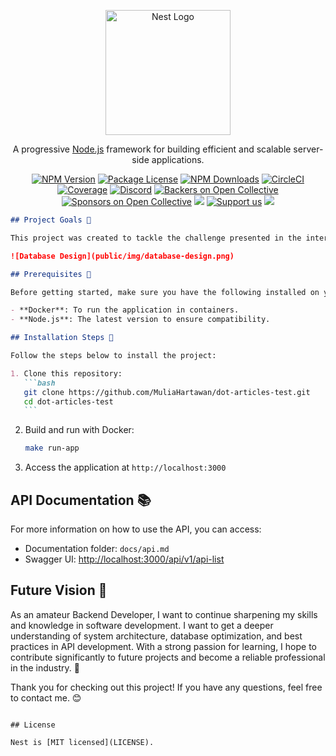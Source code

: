 <p align="center">
  <a href="http://nestjs.com/" target="blank"><img src="https://nestjs.com/img/logo-small.svg" width="200" alt="Nest Logo" /></a>
</p>

[circleci-image]: https://img.shields.io/circleci/build/github/nestjs/nest/master?token=abc123def456
[circleci-url]: https://circleci.com/gh/nestjs/nest

  <p align="center">A progressive <a href="http://nodejs.org" target="_blank">Node.js</a> framework for building efficient and scalable server-side applications.</p>
    <p align="center">
<a href="https://www.npmjs.com/~nestjscore" target="_blank"><img src="https://img.shields.io/npm/v/@nestjs/core.svg" alt="NPM Version" /></a>
<a href="https://www.npmjs.com/~nestjscore" target="_blank"><img src="https://img.shields.io/npm/l/@nestjs/core.svg" alt="Package License" /></a>
<a href="https://www.npmjs.com/~nestjscore" target="_blank"><img src="https://img.shields.io/npm/dm/@nestjs/common.svg" alt="NPM Downloads" /></a>
<a href="https://circleci.com/gh/nestjs/nest" target="_blank"><img src="https://img.shields.io/circleci/build/github/nestjs/nest/master" alt="CircleCI" /></a>
<a href="https://coveralls.io/github/nestjs/nest?branch=master" target="_blank"><img src="https://coveralls.io/repos/github/nestjs/nest/badge.svg?branch=master#9" alt="Coverage" /></a>
<a href="https://discord.gg/G7Qnnhy" target="_blank"><img src="https://img.shields.io/badge/discord-online-brightgreen.svg" alt="Discord"/></a>
<a href="https://opencollective.com/nest#backer" target="_blank"><img src="https://opencollective.com/nest/backers/badge.svg" alt="Backers on Open Collective" /></a>
<a href="https://opencollective.com/nest#sponsor" target="_blank"><img src="https://opencollective.com/nest/sponsors/badge.svg" alt="Sponsors on Open Collective" /></a>
  <a href="https://paypal.me/kamilmysliwiec" target="_blank"><img src="https://img.shields.io/badge/Donate-PayPal-ff3f59.svg"/></a>
    <a href="https://opencollective.com/nest#sponsor"  target="_blank"><img src="https://img.shields.io/badge/Support%20us-Open%20Collective-41B883.svg" alt="Support us"></a>
  <a href="https://twitter.com/nestframework" target="_blank"><img src="https://img.shields.io/twitter/follow/nestframework.svg?style=social&label=Follow"></a>
</p>
  <!--[![Backers on Open Collective](https://opencollective.com/nest/backers/badge.svg)](https://opencollective.com/nest#backer)
  [![Sponsors on Open Collective](https://opencollective.com/nest/sponsors/badge.svg)](https://opencollective.com/nest#sponsor)-->

````markdown
## Project Goals 🎯

This project was created to tackle the challenge presented in the internship listing at DOT Malang 2024 Batch 3 as a Backend Developer. In this project, I aimed to build an efficient and scalable application, with a good architecture and clear documentation. Below is the database design used:

![Database Design](public/img/database-design.png)

## Prerequisites 🔧

Before getting started, make sure you have the following installed on your machine:

- **Docker**: To run the application in containers.
- **Node.js**: The latest version to ensure compatibility.

## Installation Steps 🚀

Follow the steps below to install the project:

1. Clone this repository:
   ```bash
   git clone https://github.com/MuliaHartawan/dot-articles-test.git
   cd dot-articles-test
   ```
````

2. Build and run with Docker:

   ```bash
   make run-app
   ```

3. Access the application at `http://localhost:3000`

## API Documentation 📚

For more information on how to use the API, you can access:

- Documentation folder: `docs/api.md`
- Swagger UI: [http://localhost:3000/api/v1/api-list](http://localhost:3000/api/v1/api-list)

## Future Vision 🌟

As an amateur Backend Developer, I want to continue sharpening my skills and knowledge in software development. I want to get a deeper understanding of system architecture, database optimization, and best practices in API development. With a strong passion for learning, I hope to contribute significantly to future projects and become a reliable professional in the industry. 🌟

Thank you for checking out this project! If you have any questions, feel free to contact me. 😊

```

## License

Nest is [MIT licensed](LICENSE).
```
